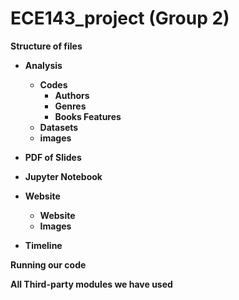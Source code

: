 # ECE143_project (Group 2)

**Structure of files**


- **Analysis**
    - **Codes**
        - **Authors**
        - **Genres**
        - **Books Features**
    - **Datasets**
    - **images**
    
- **PDF of Slides**
- **Jupyter Notebook**
- **Website**
    - **Website**
    - **Images**
- **Timeline**


**Running our code**


**All Third-party modules we have used**
